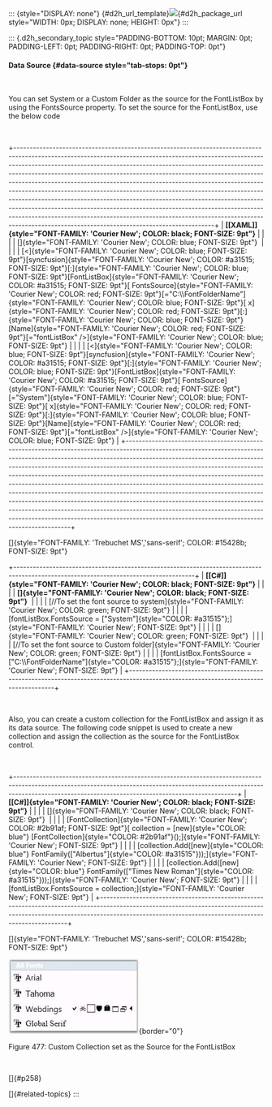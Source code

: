 ::: {style="DISPLAY: none"}
[](ms-xhelp:///?Id=d2h_url_template){#d2h_url_template}![](!package_url!){#d2h_package_url style="WIDTH: 0px; DISPLAY: none; HEIGHT: 0px"}
:::

::: {.d2h_secondary_topic style="PADDING-BOTTOM: 10pt; MARGIN: 0pt; PADDING-LEFT: 0pt; PADDING-RIGHT: 0pt; PADDING-TOP: 0pt"}
#### Data Source {#data-source style="tab-stops: 0pt"}

 

You can set System or a Custom Folder as the source for the FontListBox by using the FontsSource property. To set the source for the FontListBox, use the below code

 

+-------------------------------------------------------------------------------------------------------------------------------------------------------------------------------------------------------------------------------------------------------------------------------------------------------------------------------------------------------------------------------------------------------------------------------------------------------------------------------------------------------------------------------------------------------------------------------------------------------------------------------------------------------------------------------------------------------------------------------------------------------------------------------------------+
| **[\[XAML\]]{style="FONT-FAMILY: 'Courier New'; COLOR: black; FONT-SIZE: 9pt"}**                                                                                                                                                                                                                                                                                                                                                                                                                                                                                                                                                                                                                                                                                                          |
|                                                                                                                                                                                                                                                                                                                                                                                                                                                                                                                                                                                                                                                                                                                                                                                           |
| []{style="FONT-FAMILY: 'Courier New'; COLOR: blue; FONT-SIZE: 9pt"}                                                                                                                                                                                                                                                                                                                                                                                                                                                                                                                                                                                                                                                                                                                       |
|                                                                                                                                                                                                                                                                                                                                                                                                                                                                                                                                                                                                                                                                                                                                                                                           |
| [\<]{style="FONT-FAMILY: 'Courier New'; COLOR: blue; FONT-SIZE: 9pt"}[syncfusion]{style="FONT-FAMILY: 'Courier New'; COLOR: #a31515; FONT-SIZE: 9pt"}[:]{style="FONT-FAMILY: 'Courier New'; COLOR: blue; FONT-SIZE: 9pt"}[FontListBox]{style="FONT-FAMILY: 'Courier New'; COLOR: #a31515; FONT-SIZE: 9pt"}[ FontsSource]{style="FONT-FAMILY: 'Courier New'; COLOR: red; FONT-SIZE: 9pt"}[=\"C:\\\\FontFolderName\"]{style="FONT-FAMILY: 'Courier New'; COLOR: blue; FONT-SIZE: 9pt"}[ x]{style="FONT-FAMILY: 'Courier New'; COLOR: red; FONT-SIZE: 9pt"}[:]{style="FONT-FAMILY: 'Courier New'; COLOR: blue; FONT-SIZE: 9pt"}[Name]{style="FONT-FAMILY: 'Courier New'; COLOR: red; FONT-SIZE: 9pt"}[=\"fontListBox\" /\>]{style="FONT-FAMILY: 'Courier New'; COLOR: blue; FONT-SIZE: 9pt"} |
|                                                                                                                                                                                                                                                                                                                                                                                                                                                                                                                                                                                                                                                                                                                                                                                           |
| [\<]{style="FONT-FAMILY: 'Courier New'; COLOR: blue; FONT-SIZE: 9pt"}[syncfusion]{style="FONT-FAMILY: 'Courier New'; COLOR: #a31515; FONT-SIZE: 9pt"}[:]{style="FONT-FAMILY: 'Courier New'; COLOR: blue; FONT-SIZE: 9pt"}[FontListBox]{style="FONT-FAMILY: 'Courier New'; COLOR: #a31515; FONT-SIZE: 9pt"}[ FontsSource]{style="FONT-FAMILY: 'Courier New'; COLOR: red; FONT-SIZE: 9pt"}[=\"System\"]{style="FONT-FAMILY: 'Courier New'; COLOR: blue; FONT-SIZE: 9pt"}[ x]{style="FONT-FAMILY: 'Courier New'; COLOR: red; FONT-SIZE: 9pt"}[:]{style="FONT-FAMILY: 'Courier New'; COLOR: blue; FONT-SIZE: 9pt"}[Name]{style="FONT-FAMILY: 'Courier New'; COLOR: red; FONT-SIZE: 9pt"}[=\"fontListBox\" /\>]{style="FONT-FAMILY: 'Courier New'; COLOR: blue; FONT-SIZE: 9pt"}               |
+-------------------------------------------------------------------------------------------------------------------------------------------------------------------------------------------------------------------------------------------------------------------------------------------------------------------------------------------------------------------------------------------------------------------------------------------------------------------------------------------------------------------------------------------------------------------------------------------------------------------------------------------------------------------------------------------------------------------------------------------------------------------------------------------+

[]{style="FONT-FAMILY: 'Trebuchet MS','sans-serif'; COLOR: #15428b; FONT-SIZE: 9pt"} 

+-------------------------------------------------------------------------------------------------------------------------------------+
| **[\[C#\]]{style="FONT-FAMILY: 'Courier New'; COLOR: black; FONT-SIZE: 9pt"}**                                                      |
|                                                                                                                                     |
| **[]{style="FONT-FAMILY: 'Courier New'; COLOR: black; FONT-SIZE: 9pt"}**                                                            |
|                                                                                                                                     |
| [//To set the font source to system]{style="FONT-FAMILY: 'Courier New'; COLOR: green; FONT-SIZE: 9pt"}                              |
|                                                                                                                                     |
| [fontListBox.FontsSource = [\"System\"]{style="COLOR: #a31515"};]{style="FONT-FAMILY: 'Courier New'; FONT-SIZE: 9pt"}               |
|                                                                                                                                     |
| []{style="FONT-FAMILY: 'Courier New'; COLOR: green; FONT-SIZE: 9pt"}                                                                |
|                                                                                                                                     |
| [//To set the font source to Custom folder]{style="FONT-FAMILY: 'Courier New'; COLOR: green; FONT-SIZE: 9pt"}                       |
|                                                                                                                                     |
| [fontListBox.FontsSource = [\"C:\\\\FontFolderName\"]{style="COLOR: #a31515"};]{style="FONT-FAMILY: 'Courier New'; FONT-SIZE: 9pt"} |
+-------------------------------------------------------------------------------------------------------------------------------------+

 

Also, you can create a custom collection for the FontListBox and assign it as its data source. The following code snippet is used to create a new collection and assign the collection as the source for the FontListBox control.

 

+--------------------------------------------------------------------------------------------------------------------------------------------------------------------------------------------------------------------------------+
| **[\[C#\]]{style="FONT-FAMILY: 'Courier New'; COLOR: black; FONT-SIZE: 9pt"}**                                                                                                                                                 |
|                                                                                                                                                                                                                                |
| []{style="FONT-FAMILY: 'Courier New'; COLOR: black; FONT-SIZE: 9pt"}                                                                                                                                                           |
|                                                                                                                                                                                                                                |
| [FontCollection]{style="FONT-FAMILY: 'Courier New'; COLOR: #2b91af; FONT-SIZE: 9pt"}[ collection = [new]{style="COLOR: blue"} [FontCollection]{style="COLOR: #2b91af"}();]{style="FONT-FAMILY: 'Courier New'; FONT-SIZE: 9pt"} |
|                                                                                                                                                                                                                                |
| [collection.Add([new]{style="COLOR: blue"} FontFamily([\"Albertus\"]{style="COLOR: #a31515"}));]{style="FONT-FAMILY: 'Courier New'; FONT-SIZE: 9pt"}                                                                           |
|                                                                                                                                                                                                                                |
| [collection.Add([new]{style="COLOR: blue"} FontFamily([\"Times New Roman\"]{style="COLOR: #a31515"}));]{style="FONT-FAMILY: 'Courier New'; FONT-SIZE: 9pt"}                                                                    |
|                                                                                                                                                                                                                                |
| [fontListBox.FontsSource = collection;]{style="FONT-FAMILY: 'Courier New'; FONT-SIZE: 9pt"}                                                                                                                                    |
+--------------------------------------------------------------------------------------------------------------------------------------------------------------------------------------------------------------------------------+

[]{style="FONT-FAMILY: 'Trebuchet MS','sans-serif'; COLOR: #15428b; FONT-SIZE: 9pt"} 

![](ImagesExt/image30_436.jpg){border="0"}

Figure 477: Custom Collection set as the Source for the FontListBox

 

[]{#p258} 

[]{#related-topics}
:::
